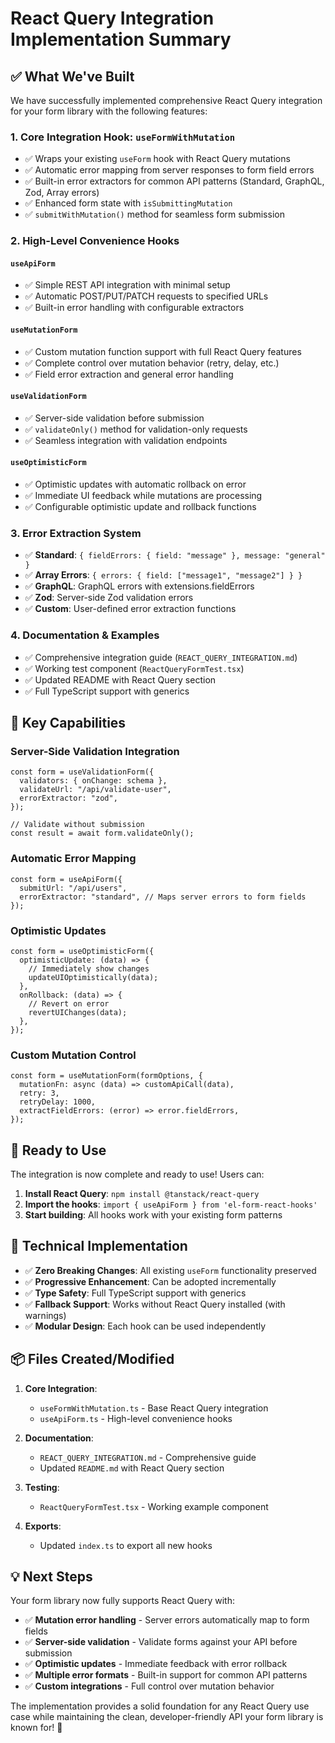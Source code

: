 # React Query Integration Implementation Summary

## ✅ **What We've Built**

We have successfully implemented comprehensive React Query integration for your form library with the following features:

### 1. **Core Integration Hook: `useFormWithMutation`**

- ✅ Wraps your existing `useForm` hook with React Query mutations
- ✅ Automatic error mapping from server responses to form field errors
- ✅ Built-in error extractors for common API patterns (Standard, GraphQL, Zod, Array errors)
- ✅ Enhanced form state with `isSubmittingMutation`
- ✅ `submitWithMutation()` method for seamless form submission

### 2. **High-Level Convenience Hooks**

#### `useApiForm`

- ✅ Simple REST API integration with minimal setup
- ✅ Automatic POST/PUT/PATCH requests to specified URLs
- ✅ Built-in error handling with configurable extractors

#### `useMutationForm`

- ✅ Custom mutation function support with full React Query features
- ✅ Complete control over mutation behavior (retry, delay, etc.)
- ✅ Field error extraction and general error handling

#### `useValidationForm`

- ✅ Server-side validation before submission
- ✅ `validateOnly()` method for validation-only requests
- ✅ Seamless integration with validation endpoints

#### `useOptimisticForm`

- ✅ Optimistic updates with automatic rollback on error
- ✅ Immediate UI feedback while mutations are processing
- ✅ Configurable optimistic update and rollback functions

### 3. **Error Extraction System**

- ✅ **Standard**: `{ fieldErrors: { field: "message" }, message: "general" }`
- ✅ **Array Errors**: `{ errors: { field: ["message1", "message2"] } }`
- ✅ **GraphQL**: GraphQL errors with extensions.fieldErrors
- ✅ **Zod**: Server-side Zod validation errors
- ✅ **Custom**: User-defined error extraction functions

### 4. **Documentation & Examples**

- ✅ Comprehensive integration guide (`REACT_QUERY_INTEGRATION.md`)
- ✅ Working test component (`ReactQueryFormTest.tsx`)
- ✅ Updated README with React Query section
- ✅ Full TypeScript support with generics

## 🎯 **Key Capabilities**

### **Server-Side Validation Integration**

```tsx
const form = useValidationForm({
  validators: { onChange: schema },
  validateUrl: "/api/validate-user",
  errorExtractor: "zod",
});

// Validate without submission
const result = await form.validateOnly();
```

### **Automatic Error Mapping**

```tsx
const form = useApiForm({
  submitUrl: "/api/users",
  errorExtractor: "standard", // Maps server errors to form fields
});
```

### **Optimistic Updates**

```tsx
const form = useOptimisticForm({
  optimisticUpdate: (data) => {
    // Immediately show changes
    updateUIOptimistically(data);
  },
  onRollback: (data) => {
    // Revert on error
    revertUIChanges(data);
  },
});
```

### **Custom Mutation Control**

```tsx
const form = useMutationForm(formOptions, {
  mutationFn: async (data) => customApiCall(data),
  retry: 3,
  retryDelay: 1000,
  extractFieldErrors: (error) => error.fieldErrors,
});
```

## 🚀 **Ready to Use**

The integration is now complete and ready to use! Users can:

1. **Install React Query**: `npm install @tanstack/react-query`
2. **Import the hooks**: `import { useApiForm } from 'el-form-react-hooks'`
3. **Start building**: All hooks work with your existing form patterns

## 🔧 **Technical Implementation**

- ✅ **Zero Breaking Changes**: All existing `useForm` functionality preserved
- ✅ **Progressive Enhancement**: Can be adopted incrementally
- ✅ **Type Safety**: Full TypeScript support with generics
- ✅ **Fallback Support**: Works without React Query installed (with warnings)
- ✅ **Modular Design**: Each hook can be used independently

## 📦 **Files Created/Modified**

1. **Core Integration**:

   - `useFormWithMutation.ts` - Base React Query integration
   - `useApiForm.ts` - High-level convenience hooks

2. **Documentation**:

   - `REACT_QUERY_INTEGRATION.md` - Comprehensive guide
   - Updated `README.md` with React Query section

3. **Testing**:

   - `ReactQueryFormTest.tsx` - Working example component

4. **Exports**:
   - Updated `index.ts` to export all new hooks

## 💡 **Next Steps**

Your form library now fully supports React Query with:

- ✅ **Mutation error handling** - Server errors automatically map to form fields
- ✅ **Server-side validation** - Validate forms against your API before submission
- ✅ **Optimistic updates** - Immediate feedback with error rollback
- ✅ **Multiple error formats** - Built-in support for common API patterns
- ✅ **Custom integrations** - Full control over mutation behavior

The implementation provides a solid foundation for any React Query use case while maintaining the clean, developer-friendly API your form library is known for! 🎉
